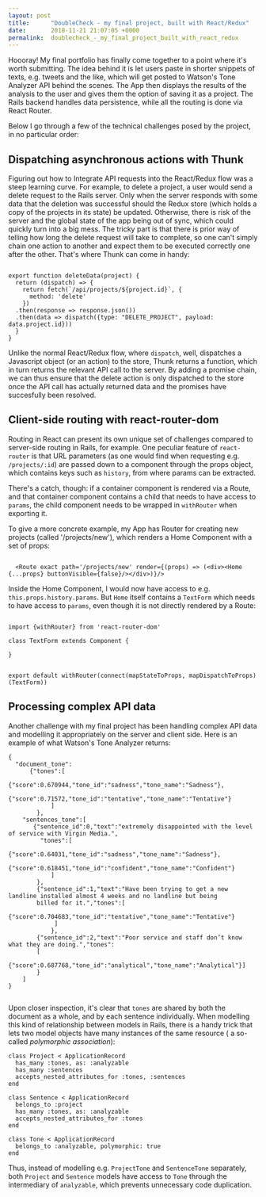```yaml
---
layout: post
title:      "DoubleCheck - my final project, built with React/Redux"
date:       2018-11-21 21:07:05 +0000
permalink:  doublecheck_-_my_final_project_built_with_react_redux
---
```


Hoooray! My final portfolio has finally come together to a point where it's worth submitting. The idea behind it is let users paste in shorter snippets of texts, e.g. tweets and the like, which will get posted to Watson's Tone Analyzer API behind the scenes. The App then displays the results of the analysis to the user and gives them the option of saving it as a project. The Rails backend handles data persistence, while all the routing is done via React Router. 

Below I go through a few of the technical challenges posed by the project, in no particular order:

## Dispatching asynchronous actions with Thunk

Figuring out how to Integrate API requests into the React/Redux flow was a steep learning curve. For example, to delete a project, a user would send a delete request to the Rails server. Only when the server responds with some data that the deletion was successful should the Redux store (which holds a copy of the projects in its state) be updated. Otherwise, there is risk of the server and the global state of the app being out of sync, which could quickly turn into a big mess. The tricky part is that there is prior way of telling how long the delete request will take to complete, so one can't simply chain one action to another and expect them to be executed correctly one after the other. That's where Thunk can come in handy: 

```

export function deleteData(project) {
  return (dispatch) => {
    return fetch(`/api/projects/${project.id}`, {
      method: 'delete'
    })
  .then(response => response.json())
  .then(data => dispatch({type: "DELETE_PROJECT", payload: data.project.id}))
  }
}
```

Unlike the normal React/Redux flow, where `dispatch`, well, dispatches a Javascript object (or an action) to the store, Thunk returns a function, which in turn returns the relevant API call to the server. By adding a promise chain, we can thus ensure that the delete action is only dispatched to the store once the API call has actually returned data and the promises have succesfully been resolved. 

## Client-side routing with react-router-dom

Routing in React can present its own unique set of challenges compared to server-side routing in Rails, for example. One peculiar feature of `react-router` is that URL parameters (as one would find when requesting e.g. `/projects/:id`) are passed down to a component through the props object, which contains keys such as `history`, from where params can be extracted. 

There's a catch, though: if a container component is rendered via a Route, and that container component contains a child that needs to have access to `params`, the child component needs to be wrapped in `withRouter` when exporting it. 

To give a more concrete example, my App has Router for creating new projects (called '/projects/new'), which renders a Home Component with a set of props:
```

  <Route exact path='/projects/new' render={(props) => (<div><Home {...props} buttonVisible={false}/></div>)}/>
```

Inside the Home Component, I would now have access to e.g. `this.props.history.params`. But `Home` itself contains a `TextForm` which needs to have access to `params`, even though it is not directly rendered by a Route:
```

import {withRouter} from 'react-router-dom'

class TextForm extends Component {
  
}
```

```

export default withRouter(connect(mapStateToProps, mapDispatchToProps)(TextForm))
```


## Processing complex API data

Another challenge with my final project has been handling complex API data and modelling it appropriately on the server and client side. Here is an example of what Watson's Tone Analyzer returns:
```
{
  "document_tone":
	  {"tones":[
		  {"score":0.670944,"tone_id":"sadness","tone_name":"Sadness"},    
			{"score":0.71572,"tone_id":"tentative","tone_name":"Tentative"}
			]
		},
	"sentences_tone":[
	   {"sentence_id":0,"text":"extremely disappointed with the level of service with Virgin Media.",
		 "tones":[
		    {"score":0.64031,"tone_id":"sadness","tone_name":"Sadness"},  
			  {"score":0.618451,"tone_id":"confident","tone_name":"Confident"}
			]
		},
		{"sentence_id":1,"text":"Have been trying to get a new landline installed almost 4 weeks and no landline but being   
		billed for it.","tones":[
		   {"score":0.704683,"tone_id":"tentative","tone_name":"Tentative"}
			 ]
			},
		{"sentence_id":2,"text":"Poor service and staff don’t know what they are doing.","tones":
		[
		  {"score":0.687768,"tone_id":"analytical","tone_name":"Analytical"}]
		}
	]
}


```

Upon closer inspection, it's clear that `tones` are shared by both the document as a whole, and by each sentence individually. When modelling this kind of relationship between models in Rails, there is a handy trick that lets two model objects have many instances of the same resource ( a so-called *polymorphic association*):

```
class Project < ApplicationRecord
  has_many :tones, as: :analyzable
  has_many :sentences
  accepts_nested_attributes_for :tones, :sentences
end

class Sentence < ApplicationRecord
  belongs_to :project
  has_many :tones, as: :analyzable
  accepts_nested_attributes_for :tones
end

class Tone < ApplicationRecord
  belongs_to :analyzable, polymorphic: true
end
```

Thus, instead of modelling e.g. `ProjectTone` and `SentenceTone` separately, both `Project` and `Sentence` models have access to `Tone` through the intermediary of `analyzable`, which prevents unnecessary code duplication. 



